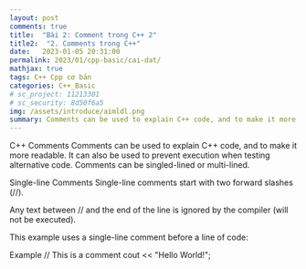 ```yaml
---
layout: post
comments: true
title:  "Bài 2: Comment trong C++ 2"
title2:  "2. Comments trong C++"
date:   2023-01-05 20:31:00
permalink: 2023/01/cpp-basic/cai-dat/
mathjax: true
tags: C++ Cpp cơ bản
categories: C++_Basic
# sc_project: 11213301
# sc_security: 8d50f6a5
img: /assets/introduce/aimldl.png
summary: Comments can be used to explain C++ code, and to make it more readable. It can also be used to prevent execution when testing
---
```



C++ Comments
Comments can be used to explain C++ code, and to make it more readable. It can also be used to prevent execution when testing alternative code. Comments can be singled-lined or multi-lined.

Single-line Comments
Single-line comments start with two forward slashes (//).

Any text between // and the end of the line is ignored by the compiler (will not be executed).

This example uses a single-line comment before a line of code:

Example
// This is a comment
cout << "Hello World!";